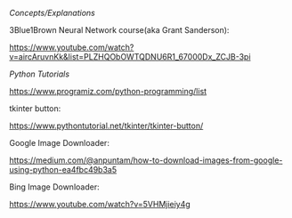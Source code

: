
_Concepts/Explanations_

3Blue1Brown Neural Network course(aka Grant Sanderson):

https://www.youtube.com/watch?v=aircAruvnKk&list=PLZHQObOWTQDNU6R1_67000Dx_ZCJB-3pi



_Python Tutorials_

https://www.programiz.com/python-programming/list

tkinter button:

https://www.pythontutorial.net/tkinter/tkinter-button/

Google Image Downloader:

https://medium.com/@anpuntam/how-to-download-images-from-google-using-python-ea4fbc49b3a5

Bing Image Downloader:

https://www.youtube.com/watch?v=5VHMjieiy4g
